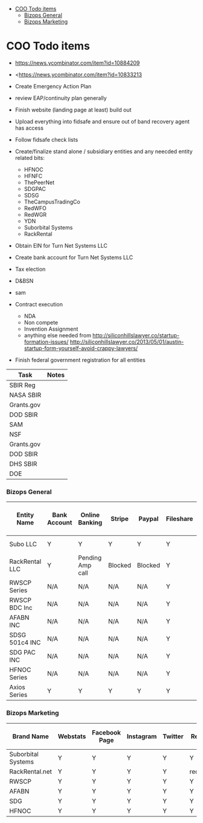 - [COO Todo items](#coo-todo-items)
    - [Bizops General](#bizops-general)
    - [Bizops Marketing](#bizops-marketing)

# COO Todo items

- <https://news.ycombinator.com/item?id=10884209>
- <<https://news.ycombinator.com/item?id=10833213>

- Create Emergency Action Plan
- review EAP/continuity plan generally

- Finish website (landing page at least) build out

- Upload everything into fidsafe and ensure out of band recovery agent has access
- Follow fidsafe check lists

- Create/finalize stand alone / subsidiary entities and any neecded entity related bits:
  - HFNOC
  - HFNFC
  - ThePeerNet
  - SDGPAC
  - SDSG
  - TheCampusTradingCo
  - RedWFO
  - RedWGR
  - YDN
  - Suborbital Systems
  - RackRental

- Obtain EIN for Turn Net Systems LLC
- Create bank account for Turn Net Systems LLC
- Tax election
- D&BSN
- sam

- Contract execution
  - NDA
  - Non compete
  - Invention Assignment
  - anything else needed from <http://siliconhillslawyer.co/startup-formation-issues/>  <http://siliconhillslawyer.co/2013/05/01/austin-startup-form-yourself-avoid-crappy-lawyers/>

- Finish federal government registration for all entities

| Task       | Notes |
| ---------- | ----- |
| SBIR Reg   |       |
| NASA SBIR  |       |
| Grants.gov |       |
| DOD SBIR   |       |
| SAM        |       |
| NSF        |       |
| Grants.gov |       |
| DOD SBIR   |       |
| DHS SBIR   |       |
| DOE        |       |

### Bizops General

| Entity Name    | Bank Account | Online Banking   | Stripe  | Paypal  | Fileshare | State Tax Filing | Federal Tax Filing | EIN        | EIN no dash | Other Federal Filings | Sales tax & Use Permit |
| -------------- | ------------ | ---------------- | ------- | ------- | ---------- | ---------------- | ------------------ | ---------- | ----------- | --------------------- | ---------------------- |
| Subo LLC       | Y            | Y                | Y       | Y       | Y          | Y                |                    | 84-2245901 | 842245901   |                       | Y                      |
| RackRental LLC | Y            | Pending Amp call | Blocked | Blocked | Y          | Y                |                    | 84-2251518 | 842251518   |                       | Y                      |
| RWSCP Series   | N/A          | N/A              | N/A     | N/A     | Y          | N/A              | N/A                |            |             |                       | N/A                    |
| RWSCP BDC Inc  | N/A          | N/A              | N/A     | N/A     | Y          |                  |                    |            |             |                       | N/A                    |
| AFABN INC      | N/A          | N/A              | N/A     | N/A     | Y          | Y                |                    | 84-1825176 | 841825176   | N/A                   | N/A                    |
| SDSG 501c4 INC | N/A          | N/A              | N/A     | N/A     | Y          | Y                |                    |            |             | N/A                   | N/A                    |
| SDG PAC INC    | N/A          | N/A              | N/A     | N/A     | Y          | Y                |                    | 84-1855678 | 841855678   |                       | N/A                    |
| HFNOC Series   | N/A          | N/A              | N/A     | N/A     | Y          | N/A              | N/A                |            |             | N/A                   | N/A                    |
| Axios Series   | Y            | Y                | Y       | Y       | Y          | Y                | Y                  |            |             |                       | Y                      |

### Bizops Marketing

| Brand Name         | Webstats | Facebook Page | Instagram | Twitter | Reddit  | Cross Social Integration | WP tech | WP social integration | Mautic |
| ------------------ | -------- | ------------- | --------- | ------- | ------- | ------------------------ | ------- | --------------------- | ------- |
| Suborbital Systems | Y        | Y             | Y         | Y       | Y       |                          | Y       |                       |         |
| RackRental.net     | Y        | Y             | Y         | Y       | recover |                          | Y       |                       |         |
| RWSCP              | Y        | Y             | Y         | Y       | Y       |                          | Y       |                       |         |
| AFABN              | Y        | Y             | Y         | Y       | Y       |                          | Y       |                       |         |
| SDG                | Y        | Y             | Y         | Y       | Y       |                          | Y       |                       |         |
| HFNOC              | Y        | Y             | Y         | Y       | Y       |                          | Y       |                       |         |